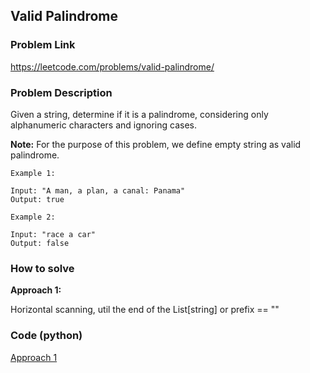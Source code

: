 ## Valid Palindrome

### Problem Link
https://leetcode.com/problems/valid-palindrome/

### Problem Description 

Given a string, determine if it is a palindrome, considering only alphanumeric characters and ignoring cases.

**Note:** For the purpose of this problem, we define empty string as valid palindrome.

```
Example 1: 

Input: "A man, a plan, a canal: Panama"
Output: true

```

```
Example 2: 

Input: "race a car"
Output: false

```

### How to solve 

**Approach 1:** 

Horizontal scanning, util the end of the List[string] or prefix == ""


### Code (python)

[Approach 1](https://github.com/yanray/leetcode/blob/master/problems/0125Valid_Palindrome/0125Valid_Palindrome1.py)

```python

```
